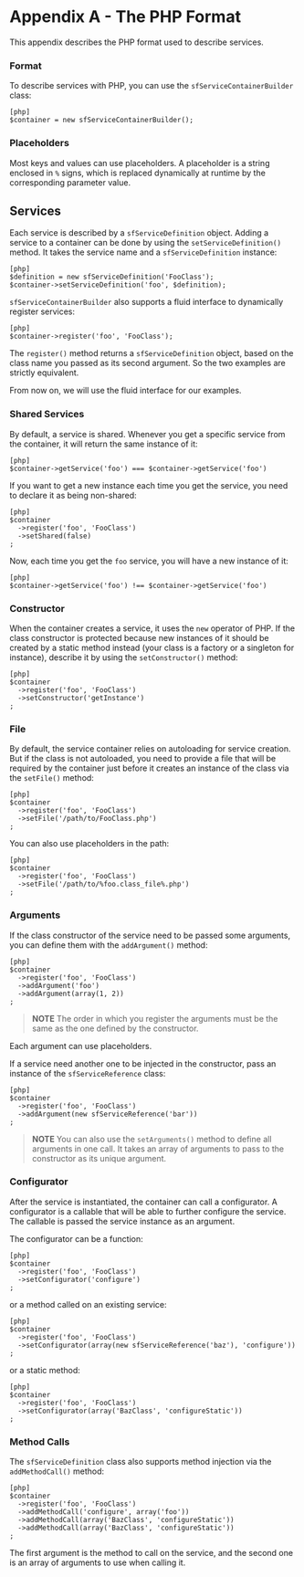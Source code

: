 Appendix A - The PHP Format
===========================

This appendix describes the PHP format used to describe services.

### Format

To describe services with PHP, you can use the
`sfServiceContainerBuilder` class:

    [php]
    $container = new sfServiceContainerBuilder();

### Placeholders

Most keys and values can use placeholders. A placeholder is a string enclosed
in `%` signs, which is replaced dynamically at runtime by the corresponding
parameter value.

Services
--------

Each service is described by a `sfServiceDefinition` object. Adding
a service to a container can be done by using the
`setServiceDefinition()` method. It takes the service name and a
`sfServiceDefinition` instance:

    [php]
    $definition = new sfServiceDefinition('FooClass');
    $container->setServiceDefinition('foo', $definition);

`sfServiceContainerBuilder` also supports a fluid interface to
dynamically register services:

    [php]
    $container->register('foo', 'FooClass');

The `register()` method returns a `sfServiceDefinition` object,
based on the class name you passed as its second argument. So the
two examples are strictly equivalent.

From now on, we will use the fluid interface for our examples.

### Shared Services

By default, a service is shared. Whenever you get a specific service
from the container, it will return the same instance of it:

    [php]
    $container->getService('foo') === $container->getService('foo')

If you want to get a new instance each time you get the service, you
need to declare it as being non-shared:

    [php]
    $container
      ->register('foo', 'FooClass')
      ->setShared(false)
    ;

Now, each time you get the `foo` service, you will have a new
instance of it:

    [php]
    $container->getService('foo') !== $container->getService('foo')

### Constructor

When the container creates a service, it uses the `new` operator of
PHP. If the class constructor is protected because new instances of
it should be created by a static method instead (your class is a
factory or a singleton for instance), describe it by using the
`setConstructor()` method:

    [php]
    $container
      ->register('foo', 'FooClass')
      ->setConstructor('getInstance')
    ;

### File

By default, the service container relies on autoloading for service
creation. But if the class is not autoloaded, you need to provide a
file that will be required by the container just before it creates
an instance of the class via the `setFile()` method:

    [php]
    $container
      ->register('foo', 'FooClass')
      ->setFile('/path/to/FooClass.php')
    ;

You can also use placeholders in the path:

    [php]
    $container
      ->register('foo', 'FooClass')
      ->setFile('/path/to/%foo.class_file%.php')
    ;

### Arguments

If the class constructor of the service need to be passed some
arguments, you can define them with the `addArgument()` method:

    [php]
    $container
      ->register('foo', 'FooClass')
      ->addArgument('foo')
      ->addArgument(array(1, 2))
    ;

>**NOTE**
>The order in which you register the arguments must be the same as the
>one defined by the constructor.

Each argument can use placeholders.

If a service need another one to be injected in the constructor,
pass an instance of the `sfServiceReference` class:

    [php]
    $container
      ->register('foo', 'FooClass')
      ->addArgument(new sfServiceReference('bar'))
    ;

>**NOTE**
>You can also use the `setArguments()` method to define all arguments in
>one call. It takes an array of arguments to pass to the constructor as
>its unique argument.

### Configurator

After the service is instantiated, the container can call a
configurator. A configurator is a callable that will be able to
further configure the service. The callable is passed the service
instance as an argument.

The configurator can be a function:

    [php]
    $container
      ->register('foo', 'FooClass')
      ->setConfigurator('configure')
    ;

or a method called on an existing service:

    [php]
    $container
      ->register('foo', 'FooClass')
      ->setConfigurator(array(new sfServiceReference('baz'), 'configure'))
    ;

or a static method:

    [php]
    $container
      ->register('foo', 'FooClass')
      ->setConfigurator(array('BazClass', 'configureStatic'))
    ;

### Method Calls

The `sfServiceDefinition` class also supports method injection via
the `addMethodCall()` method:

    [php]
    $container
      ->register('foo', 'FooClass')
      ->addMethodCall('configure', array('foo'))
      ->addMethodCall(array('BazClass', 'configureStatic'))
      ->addMethodCall(array('BazClass', 'configureStatic'))
    ;

The first argument is the method to call on the service, and the
second one is an array of arguments to use when calling it.
